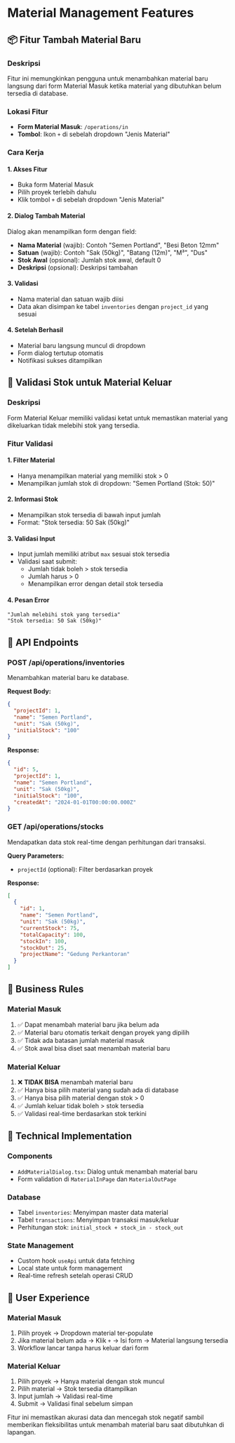 # Material Management Features

## 📦 Fitur Tambah Material Baru

### Deskripsi
Fitur ini memungkinkan pengguna untuk menambahkan material baru langsung dari form Material Masuk ketika material yang dibutuhkan belum tersedia di database.

### Lokasi Fitur
- **Form Material Masuk**: `/operations/in`
- **Tombol**: Ikon `+` di sebelah dropdown "Jenis Material"

### Cara Kerja

#### 1. **Akses Fitur**
- Buka form Material Masuk
- Pilih proyek terlebih dahulu
- Klik tombol `+` di sebelah dropdown "Jenis Material"

#### 2. **Dialog Tambah Material**
Dialog akan menampilkan form dengan field:
- **Nama Material** (wajib): Contoh "Semen Portland", "Besi Beton 12mm"
- **Satuan** (wajib): Contoh "Sak (50kg)", "Batang (12m)", "M³", "Dus"
- **Stok Awal** (opsional): Jumlah stok awal, default 0
- **Deskripsi** (opsional): Deskripsi tambahan

#### 3. **Validasi**
- Nama material dan satuan wajib diisi
- Data akan disimpan ke tabel `inventories` dengan `project_id` yang sesuai

#### 4. **Setelah Berhasil**
- Material baru langsung muncul di dropdown
- Form dialog tertutup otomatis
- Notifikasi sukses ditampilkan

## 🚫 Validasi Stok untuk Material Keluar

### Deskripsi
Form Material Keluar memiliki validasi ketat untuk memastikan material yang dikeluarkan tidak melebihi stok yang tersedia.

### Fitur Validasi

#### 1. **Filter Material**
- Hanya menampilkan material yang memiliki stok > 0
- Menampilkan jumlah stok di dropdown: "Semen Portland (Stok: 50)"

#### 2. **Informasi Stok**
- Menampilkan stok tersedia di bawah input jumlah
- Format: "Stok tersedia: 50 Sak (50kg)"

#### 3. **Validasi Input**
- Input jumlah memiliki atribut `max` sesuai stok tersedia
- Validasi saat submit:
  - Jumlah tidak boleh > stok tersedia
  - Jumlah harus > 0
  - Menampilkan error dengan detail stok tersedia

#### 4. **Pesan Error**
```
"Jumlah melebihi stok yang tersedia"
"Stok tersedia: 50 Sak (50kg)"
```

## 🔄 API Endpoints

### POST /api/operations/inventories
Menambahkan material baru ke database.

**Request Body:**
```json
{
  "projectId": 1,
  "name": "Semen Portland",
  "unit": "Sak (50kg)",
  "initialStock": "100"
}
```

**Response:**
```json
{
  "id": 5,
  "projectId": 1,
  "name": "Semen Portland",
  "unit": "Sak (50kg)",
  "initialStock": "100",
  "createdAt": "2024-01-01T00:00:00.000Z"
}
```

### GET /api/operations/stocks
Mendapatkan data stok real-time dengan perhitungan dari transaksi.

**Query Parameters:**
- `projectId` (optional): Filter berdasarkan proyek

**Response:**
```json
[
  {
    "id": 1,
    "name": "Semen Portland",
    "unit": "Sak (50kg)",
    "currentStock": 75,
    "totalCapacity": 100,
    "stockIn": 100,
    "stockOut": 25,
    "projectName": "Gedung Perkantoran"
  }
]
```

## 🎯 Business Rules

### Material Masuk
1. ✅ Dapat menambah material baru jika belum ada
2. ✅ Material baru otomatis terkait dengan proyek yang dipilih
3. ✅ Tidak ada batasan jumlah material masuk
4. ✅ Stok awal bisa diset saat menambah material baru

### Material Keluar
1. ❌ **TIDAK BISA** menambah material baru
2. ✅ Hanya bisa pilih material yang sudah ada di database
3. ✅ Hanya bisa pilih material dengan stok > 0
4. ✅ Jumlah keluar tidak boleh > stok tersedia
5. ✅ Validasi real-time berdasarkan stok terkini

## 🔧 Technical Implementation

### Components
- `AddMaterialDialog.tsx`: Dialog untuk menambah material baru
- Form validation di `MaterialInPage` dan `MaterialOutPage`

### Database
- Tabel `inventories`: Menyimpan master data material
- Tabel `transactions`: Menyimpan transaksi masuk/keluar
- Perhitungan stok: `initial_stock + stock_in - stock_out`

### State Management
- Custom hook `useApi` untuk data fetching
- Local state untuk form management
- Real-time refresh setelah operasi CRUD

## 🚀 User Experience

### Material Masuk
1. Pilih proyek → Dropdown material ter-populate
2. Jika material belum ada → Klik `+` → Isi form → Material langsung tersedia
3. Workflow lancar tanpa harus keluar dari form

### Material Keluar
1. Pilih proyek → Hanya material dengan stok muncul
2. Pilih material → Stok tersedia ditampilkan
3. Input jumlah → Validasi real-time
4. Submit → Validasi final sebelum simpan

Fitur ini memastikan akurasi data dan mencegah stok negatif sambil memberikan fleksibilitas untuk menambah material baru saat dibutuhkan di lapangan.